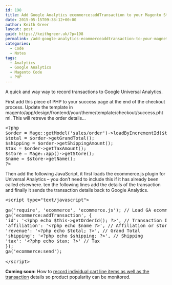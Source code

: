 ```yaml
---
id: 198
title: Add Google Analytics ecommerce:addTransaction to your Magento Store
date: 2015-05-15T09:38:12+00:00
author: Keith Greer
layout: post
guid: https://keithgreer.uk/?p=198
permalink: /add-google-analytics-ecommerceaddtransaction-to-your-magneto-store
categories:
  - Code
  - Notes
tags:
  - Analytics
  - Google Analytics
  - Magento Code
  - PHP
---
```

A quick and way way to record transactions to Google Universal Analytics.

First add this piece of PHP to your success page at the end of the checkout process. Update the template in magento/app/design/frontend/your/theme/template/checkout/success.phtml. This will retreve the order details&#8230;

<pre>&lt;?php
$order = Mage::getModel('sales/order')-&gt;loadByIncrementId($this-&gt;getOrderId());
$total = $order-&gt;getGrandTotal();
$shipping = $order-&gt;getShippingAmount();
$tax = $order-&gt;getTaxAmount();
$store = Mage::app()-&gt;getStore();
$name = $store-&gt;getName();
?&gt;</pre>

Then add the following JavaScript, it first loads the ecommerce.js plugin for Universal Analytics &#8211; you don&#8217;t need to include this if it has already been called elsewhere. ten the following lines add the details of the transaction and finally it sends the transaction details back to Google Analytics.

<pre>&lt;script type="text/javascript"&gt;

ga('require', 'ecommerce', 'ecommerce.js'); // Load GA ecommerce plug-in.
ga('ecommerce:addTransaction', {
'id': '&lt;?php echo $this-&gt;getOrderId(); ?&gt;', // Transaction ID. Required
'affiliation': '&lt;?php echo $name ?&gt;', // Affiliation or store name
'revenue': '&lt;?php echo $total; ?&gt;', // Grand Total
'shipping': '&lt;?php echo $shipping; ?&gt;', // Shipping
'tax': '&lt;?php echo $tax; ?&gt;' // Tax
});
ga('ecommerce:send');

&lt;/script&gt;</pre>

**Coming soon:** How to [record individual cart line items as well as the transaction](http://code.keithgreer.uk/2014/02/28/magento-code-google-analytics-ecommerceadditem-on-success-phtml) details so product popularity can be monitored.